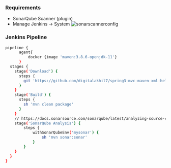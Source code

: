 ### Requirements
* SonarQube Scanner (plugin)
* Manage Jenkins -> System
![sonarscannerconfig](https://github.com/digitalakhil7/devops-repo/assets/63640168/1eaadf2c-dfbc-40a3-a1e7-56ebcb8836de)

### Jenkins Pipeline
```bash
pipeline {
      agent{
          docker {image 'maven:3.8.6-openjdk-11'}
      }
  stages {
    stage('Download') {
      steps {
        git 'https://github.com/digitalakhil7/spring3-mvc-maven-xml-hello-world.git'
      }
    }
    stage('Build') {
      steps {
        sh 'mvn clean package'
      }
    }
    // https://docs.sonarsource.com/sonarqube/latest/analyzing-source-code/scanners/jenkins-extension-sonarqube/#jenkins-pipeline
    stage('SonarQube Analysis') {
        steps {
            withSonarQubeEnv('mysonar') {
                sh 'mvn sonar:sonar'
            }
        }
    }
  }
}
```
